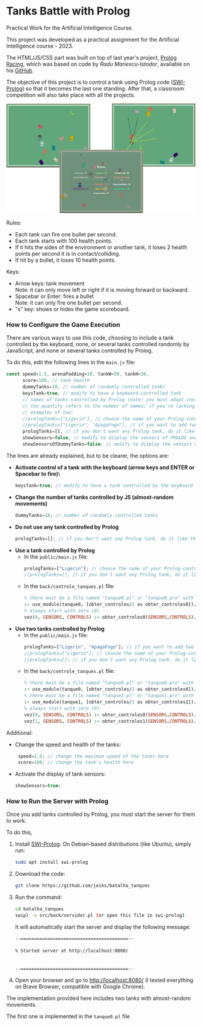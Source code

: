 # Tanks Battle with Prolog

Practical Work for the Artificial Intelligence Course.

This project was developed as a practical assignment for the Artificial Intelligence course - 2023.

The HTML/JS/CSS part was built on top of last year's project, [Prolog Racing](https://github.com/jeiks/corrida_em_prolog), which was based on code by *Radu Mariescu-Istodor*, available on his [GitHub](https://github.com/gniziemazity/Self-driving-car).

The objective of this project is to control a tank using Prolog code ([SWI-Prolog](https://www.swi-prolog.org/)) so that it becomes the last one standing. After that, a classroom competition will also take place with all the projects.

<p align="center"><img src="src/docs/screenshot-all.png"></p>

Rules:
* Each tank can fire one bullet per second.
* Each tank starts with 100 health points.
* If it hits the sides of the environment or another tank, it loses 2 health points per second it is in contact/colliding.
* If hit by a bullet, it loses 10 health points.

Keys:
* Arrow keys: tank movement\
  Note: it can only move left or right if it is moving forward or backward.
* Spacebar or Enter: fires a bullet\
  Note: it can only fire one bullet per second.
* "s" key: shows or hides the game scoreboard.

### How to Configure the Game Execution

There are various ways to use this code, choosing to include a tank controlled by the keyboard, none, or several tanks controlled randomly by JavaScript, and none or several tanks controlled by Prolog.

To do this, edit the following lines in the `main.js` file:
```js
const speed=1.5, arenaPadding=10, tankW=50, tankH=30,
      score=100, // tank health
      dummyTanks=10, // number of randomly controlled tanks
      keysTank=true, // modify to have a keyboard-controlled tank
      // names of tanks controlled by Prolog (note: you must adapt controle_tanques.pl when making changes here)
      // the quantity refers to the number of names; if you're lacking creativity, you can repeat names... hehe
      // examples of two:
      //prologTanks=["Ligerin"], // choose the name of your Prolog-controlled tank here
      //prologTanks=["Ligerin", "ApagaFogo"], // if you want to add two Prolog tanks, do it like this
      prologTanks=[], // if you don't want any Prolog tank, do it like this
      showSensors=false, // modify to display the sensors of PROLOG and KEYS tanks
      showSensorsOfDummyTanks=false; // modify to display the sensors of DUMMY tanks
```

The lines are already explained, but to be clearer, the options are:

* **Activate control of a tank with the keyboard (arrow keys and ENTER or Spacebar to fire)**\
  ```js
  keysTank=true; // modify to have a tank controlled by the keyboard
  ```
* **Change the number of tanks controlled by JS (almost-random movements)**
  ```js
  dummyTanks=10; // number of randomly controlled tanks
  ```
* **Do not use any tank controlled by Prolog**
  ```js
  prologTanks=[]; // if you don't want any Prolog tank, do it like this
  ```
* **Use a tank controlled by Prolog**
  * In the `public/main.js` file:
    ```js
    prologTanks=["Ligerin"]; // choose the name of your Prolog-controlled tank here
    //prologTanks=[]; // if you don't want any Prolog tank, do it like this
    ```
  * In the `back/controle_tanques.pl` file:
    ```prolog
    % there must be a file named "tanque0.pl" or "tanque0.pro" with the predicate obter_controles/2
    :- use_module(tanque0, [obter_controles/2 as obter_controles0]).
    % always start with zero (0)
    vez(0, SENSORS, CONTROLS) :- obter_controles0(SENSORS,CONTROLS).
    ```
* **Use two tanks controlled by Prolog**
  * In the `public/main.js` file:
    ```js
    prologTanks=["Ligerin", "ApagaFogo"]; // if you want to add two Prolog tanks, do it like this
    //prologTanks=["Ligerin"]; // choose the name of your Prolog-controlled tank here
    //prologTanks=[]; // if you don't want any Prolog tank, do it like this
    ```
  * In the `back/controle_tanques.pl` file:
    ```prolog
    % there must be a file named "tanque0.pl" or "tanque0.pro" with the predicate obter_controles/2
    :- use_module(tanque0, [obter_controles/2 as obter_controles0]).
    % there must be a file named "tanque1.pl" or "tanque1.pro" with the predicate obter_controles/2
    :- use_module(tanque1, [obter_controles/2 as obter_controles1]).
    % always start with zero (0)
    vez(0, SENSORS, CONTROLS) :- obter_controles0(SENSORS,CONTROLS).
    vez(1, SENSORS, CONTROLS) :- obter_controles1(SENSORS,CONTROLS). 
    ```

Additional:
* Change the speed and health of the tanks:
  ```js
   speed=1.5; // change the maximum speed of the tanks here
   score=100; // change the tank's health here
  ```
* Activate the display of tank sensors:
  ```js
  showSensors=true;
  ```

### How to Run the Server with Prolog

Once you add tanks controlled by Prolog, you must start the server for them to work.

To do this,
1. Install [SWI-Prolog](https://www.swi-prolog.org/). On Debian-based distributions (like Ubuntu), simply run:
   ```sh
   sudo apt install swi-prolog
   ```
2. Download the code:
   ```sh
   git clone https://github.com/jeiks/batalha_tanques
   ```
3. Run the command:
   ```sh
   cd batalha_tanques
   swipl -s src/back/servidor.pl (or open this file in swi-prolog)
   ```
   It will automatically start the server and display the following message:
   ```
   --========================================--

   % Started server at http://localhost:8080/


   --========================================--
   ```
4. Open your browser and go to [http://localhost:8080/](http://localhost:8080/) (I tested everything on Brave Browser, compatible with Google Chrome).
   
The implementation provided here includes two tanks with almost-random movements.

The first one is implemented in the `tanque0.pl` file